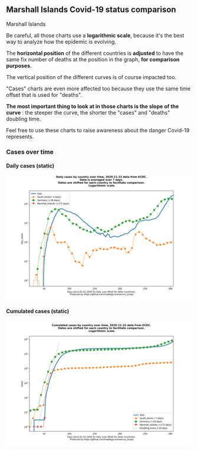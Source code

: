 ## Marshall Islands Covid-19 status comparison 

Marshall Islands



Be careful, all those charts use a **logarithmic scale**, because it's the best way to analyze how the epidemic is evolving.
 
The **horizontal position** of the different countries is **adjusted** to have the same fix number of deaths at the position in the graph, **for comparison purposes**.

The vertical position of the different curves is of course impacted too.

"Cases" charts are even more affected too because they use the same time offset that is used for "deaths".

**The most important thing to look at in those charts is the slope of the curve** : the steeper the curve, the shorter the "cases" and "deaths" doubling time.

Feel free to use these charts to raise awareness about the danger Covid-19 represents. 


 
### Cases over time
 
#### Daily cases (static)
![Marshall Islands covid-19 daily cases static chart](https://raw.githubusercontent.com/madlag/coronavirus_study/master/notebooks/graphs/2020-11-22/countries/Marshall_Islands/2020-11-22_Marshall_Islands_day_cases.png "Marshall Islands covid-19 day_cases static chart")   
 
#### Cumulated cases (static)
![Marshall Islands covid-19 cumulated cases static chart](https://raw.githubusercontent.com/madlag/coronavirus_study/master/notebooks/graphs/2020-11-22/countries/Marshall_Islands/2020-11-22_Marshall_Islands_cases.png "Marshall Islands covid-19 cases static chart")   

